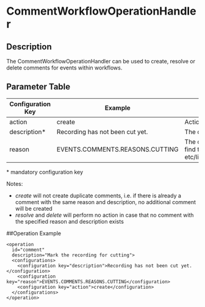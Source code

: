 # CommentWorkflowOperationHandler

## Description
The CommentWorkflowOperationHandler can be used to create, resolve or delete comments for events within workflows.

## Parameter Table

|Configuration Key|Example                         |Description                                       |Default|
|-----------------|--------------------------------|--------------------------------------------------|-------|
|action           |create                          |Action to be performed: create, resolve or delete |create |
|description*     |Recording has not been cut yet. |The description text to add to the comment        |       |
|reason           |EVENTS.COMMENTS.REASONS.CUTTING |The optional comment reason's i18n id. You can find the id in etc/listprovides/event.comment.reasons.properties|

\* mandatory configuration key

Notes:

* *create* will not create duplicate comments, i.e. if there is already a comment with the same reason and description, no additional comment will be created
* *resolve* and *delete* will perform no action in case that no comment with the specified reason and description exists

##Operation Example

    <operation
      id="comment"
      description="Mark the recording for cutting">
      <configurations>
        <configuration key="description">Recording has not been cut yet.</configuration>
        <configuration key="reason">EVENTS.COMMENTS.REASONS.CUTTING</configuration>
        <configuration key="action">create</configuration>
      </configurations>
    </operation>

